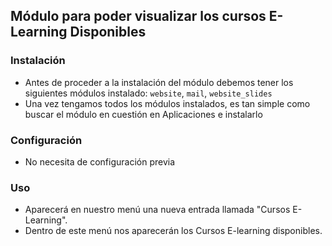 ## Módulo para poder visualizar los cursos E-Learning Disponibles

### Instalación 
- Antes de proceder a la instalación del módulo debemos tener los siguientes módulos instalado: `website`, `mail`, `website_slides`
- Una vez tengamos todos los módulos instalados, es tan simple como buscar el módulo en cuestión en Aplicaciones e instalarlo

### Configuración
- No necesita de configuración previa

### Uso 
- Aparecerá en nuestro menú una nueva entrada llamada "Cursos E-Learning".
- Dentro de este menú nos aparecerán los Cursos E-learning disponibles. 
